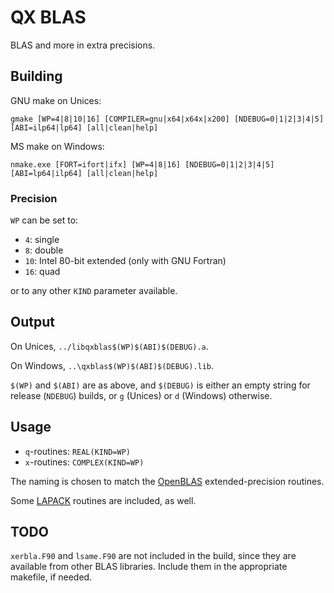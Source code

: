 # QX BLAS

BLAS and more in extra precisions.

## Building

GNU make on Unices:
```
gmake [WP=4|8|10|16] [COMPILER=gnu|x64|x64x|x200] [NDEBUG=0|1|2|3|4|5] [ABI=ilp64|lp64] [all|clean|help]
```
MS make on Windows:
```
nmake.exe [FORT=ifort|ifx] [WP=4|8|16] [NDEBUG=0|1|2|3|4|5] [ABI=lp64|ilp64] [all|clean|help]
```

### Precision

`WP` can be set to:
- `4`: single
- `8`: double
- `10`: Intel 80-bit extended (only with GNU Fortran)
- `16`: quad

or to any other `KIND` parameter available.

## Output

On Unices, ``../libqxblas$(WP)$(ABI)$(DEBUG).a``.

On Windows, ``..\qxblas$(WP)$(ABI)$(DEBUG).lib``.

`$(WP)` and `$(ABI)` are as above, and `$(DEBUG)` is either an empty string for release (`NDEBUG`) builds, or `g` (Unices) or `d` (Windows) otherwise.

## Usage

- `q`-routines: ``REAL(KIND=WP)``
- `x`-routines: ``COMPLEX(KIND=WP)``

The naming is chosen to match the [OpenBLAS](https://www.openblas.net) extended-precision routines.

Some [LAPACK](https://github.com/Reference-LAPACK) routines are included, as well.

## TODO

``xerbla.F90`` and ``lsame.F90`` are not included in the build, since they are available from other BLAS libraries.
Include them in the appropriate makefile, if needed.
